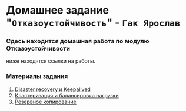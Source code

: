 # Домашнее задание "`Отказоустойчивость`" - `Гак Ярослав`


### Сдесь находится домашная работа по модулю Отказоустойчивости

  ниже находятся ссылки на работы.
   
### Материалы задания

1. [Disaster recovery и Keepalived](https://github.com/Anudora41/sflt-hw-s/blob/main/Dis.-and-Keep.md) 
3. [Кластеризация и балансировка нагрузки](https://github.com/Anudora41/sflt-hw-s/blob/main/Klaster.%20and%20balancing%20load.md)
4. [Резервное копирование](https://github.com/Anudora41/sflt-hw-s/blob/main/Backup.md)

